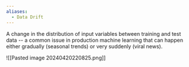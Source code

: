 ```yaml
---
aliases:
  - Data Drift
---
```


A change in the distribution of input variables between training and test data -- a common issue in production machine learning that can happen either gradually (seasonal trends) or very suddenly (viral news).

![[Pasted image 20240420220825.png]]